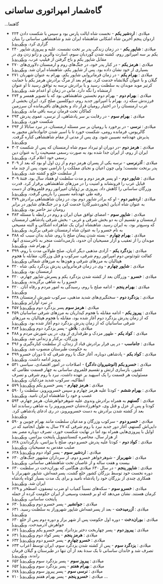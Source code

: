 # گاه‌شمار امپراتوری ساسانی

...گاهنما
- ۲۲۴ میلادی
  : **اردشیر یکم** - نخست شاه ایالت پارس بود و سپس با شکست دادن اردوان پنجم آخرین شاه اشکانی شاهنشاه ایران شد و شاهنشاهی ساسانی را بنیان گزاری کرد. [ویکی‌پدیا](https://fa.wikipedia.org/wiki/%D8%A7%D8%B1%D8%AF%D8%B4%DB%8C%D8%B1_%D8%A8%D8%A7%D8%A8%DA%A9%D8%A7%D9%86)
- ۲۴۰ میلادی
  : **شاپور یکم** - در زمان زندگی پدر بر تخت نشست. غلبه و پیروزی شاپور یکم بر سه امپراتور روم، کشته شدن گوردیان سوم، اسارت والرین و زانو زدن وی در مقابل شاپور یکم و باج گرفتن از فیلیپ عرب. [ویکی‌پدیا](https://fa.wikipedia.org/wiki/%D8%B4%D8%A7%D9%BE%D9%88%D8%B1_%DB%8C%DA%A9%D9%85",)
- ۲۷۰ میلادی
  : **هرمز یکم** - در کنار پدر خود، در جنگ‌های روم و ارمنستان دلاوری‌های بسیاری از خود نشان داده بود. پس از شاپور یکم، شاهنشاه ایران شد. [ویکی‌پدیا](https://fa.wikipedia.org/wiki/%D9%87%D8%B1%D9%85%D8%B2_%DB%8C%DA%A9%D9%85)
- ۲۷۱ میلادی
  : **بهرام یکم** - در زمان فرمانروایی شاپور یکم، بهرام به عنوان شهربان گیلان و با عنوان گیلانشاه خدمت کرد. بهرام بعد از مرگ برادرش هرمز یکم با حمایت کرتیر موبد موبدان به سلطنت رسید و با برادرش نرسه به توافق رسید تا او عنوان ارمنشاه را نگه دارد. مانی در زمان او اعدام شد. [ویکی‌پدیا](https://fa.wikipedia.org/wiki/%D8%A8%D9%87%D8%B1%D8%A7%D9%85_%DB%8C%DA%A9%D9%85)
- ۲۷۴ میلادی
  : **بهرام دوم** - بهرام دوم نخستین شاهنشاهی بود که با تصویر همسر و فرزندش سکه زد. بهرام با امپراتور جدید روم، دیوکلسین صلح کرد. ایران بخشی از غرب ارمنستان را در اختیار رومیان قرار داد و بخش‌های باقی‌مانده آن سرزمین کماکان تحت فرمان نرسه باقی ماند. [ویکی‌پدیا](https://fa.wikipedia.org/wiki/%D8%A8%D9%87%D8%B1%D8%A7%D9%85_%D8%AF%D9%88%D9%85)
- ۲۹۳ میلادی
  : **بهرام سوم** - در رقابت بر سر پادشاهی، از نرسی، عموی پدرش شکست خورد. [ویکی‌پدیا](https://fa.wikipedia.org/wiki/%D8%A8%D9%87%D8%B1%D8%A7%D9%85_%D8%B3%D9%88%D9%85)
- ۲۹۳ میلادی
  : **نرسی** - در برخورد با رومیان بر سر مسئله ارمنستان، در نبرد ساتالا از گالریوس، فرمانده رومی، شکست خورد تا با اسیر شدن خانواده‌اش مجبور به پذیرش عهدنامه نصیبین شود. وی پس از مدتی از مقام شاهنشاهی کناره گرفت. [ویکی‌پدیا](https://fa.wikipedia.org/wiki/%D9%86%D8%B1%D8%B3%DB%8C)
- ۳۰۲ میلادی
  : **هرمز دوم** -در دوران او تیرداد سوم شاه ارمنستان که پس از شکست ایران از روم، از ایران جدا شده بود به صورت رسمی مسیحیت را به عنوان دین رسمی خود اعلام کرد. [ویکی‌پدیا](https://fa.wikipedia.org/wiki/%D9%87%D8%B1%D9%85%D8%B2_%D8%AF%D9%88%D9%85)
- ۳۰۹ میلادی
  : **آذرنرسی** -  نرسه یکی از پسران هرمز دوم و از زن اول او بود که بعد از پدر برتخت نشست؛ ولی چون اعیان و نجبای مملکت را ناراضی نمود، پس از چند ماه از سلطنت خلع و کشته شد. [ویکی‌پدیا](https://fa.wikipedia.org/wiki/%D8%A2%D8%B0%D8%B1%D9%86%D8%B1%D8%B3%DB%8C)
- ۳۰۹ میلادی
  : **شاپور دوم** - او پسر هرمز دوم و مدت سلطنت او هفتاد سال بود. فتنهٔ قبایل عرب را فرونشاند و امنیت را در مرزهای شاهنشاهی برقرار کرد. قدرت وزرگان ساسانی را کاهش داد. پیروزی بر ژولیان امپراتور روم قلمروهای از دست رفته طی عهدنامه نصیبین را بازپس گرفت. [ویکی‌پدیا](https://fa.wikipedia.org/wiki/%D8%B4%D8%A7%D9%BE%D9%88%D8%B1_%D8%AF%D9%88%D9%85)
- ۳۷۹ میلادی
  : **اردشیر دوم** - او که برادر شاپور دوم بود، در زمان شاهنشاهی برادرش به عنوان شاه آدیابن (نخوردشیرگان) خدمت کرد و در جنگ‌های شاپور در برابر رومیان نیز حاضر بود. [ویکی‌پدیا](https://fa.wikipedia.org/wiki/%D8%A7%D8%B1%D8%AF%D8%B4%DB%8C%D8%B1_%D8%AF%D9%88%D9%85_(%D8%B3%D8%A7%D8%B3%D8%A7%D9%86%DB%8C))
- ۳۸۳ میلادی
  : **شاپور سوم** - امضای توافق میان ایران و روم در رابطه با مسئله ارمنستان و تقسیم آن به دو بخش شرقی و غربی - بخش شرقی پادشاهی ارمنستان که وسیع‌تر بود، به ایران رسید. شاهنشاه ایران یک شاهزاده اشکانی و البته مسیحی به نام خسرو را به عنوان شاه ارمنستان شرقی برگزید. [ویکی‌پدیا](https://fa.wikipedia.org/wiki/%D8%B4%D8%A7%D9%BE%D9%88%D8%B1_%D8%B3%D9%88%D9%85)
- ۳۸۸ میلادی
  : **بهرام چهارم** - بسته شدن پیمان صلح با روم، شاید بدان سبب که موبدان را از تعقیب و آزار مسیحیان آن حدود، بازمی‌داشت منجر به ناخرسندی آنها، از بهرام شد. [ویکی‌پدیا](https://fa.wikipedia.org/wiki/%D8%A8%D9%87%D8%B1%D8%A7%D9%85_%DA%86%D9%87%D8%A7%D8%B1%D9%85)
- ۳۹۹ میلادی
  : **یزدگرد یکم** - آزادی مذهبی دیگر ادیان، صلح طولانی مدت با روم، کفالت تئودئوس دوم امپراتور روم شرقی، سرکوب و قتل وزرگان، مقابله با هجوم هپتالیان به مرزهای شرقی و هون‌ها به مرزهای شمالی [ویکی‌پدیا](https://fa.wikipedia.org/wiki/%DB%8C%D8%B2%D8%AF%DA%AF%D8%B1%D8%AF_%DB%8C%DA%A9%D9%85)
- ۴۲۰ میلادی
  : **شاپور چهارم** - وی در زمان فرمانروایی پدرش یزدگرد یکم، شاه ارمنستان بود. [ویکی‌پدیا](https://fa.wikipedia.org/wiki/%D8%B4%D8%A7%D9%BE%D9%88%D8%B1_%DA%86%D9%87%D8%A7%D8%B1%D9%85)
- ۴۲۰ میلادی
  : **خسرو** - وزرگان بعد از کشته شدن یزدگرد یکم و پسرش شاپور چهارم، خسرو را به شاهی برگزیدند. [ویکی‌پدیا](https://fa.wikipedia.org/wiki/%D8%AE%D8%B3%D8%B1%D9%88_%D8%B2%D9%88%D8%B1%D8%B3%D8%AA%D8%A7%D9%86)
- ۴۲۰ میلادی
  : **بهرام پنجم** - ادامه صلح با روم، رسیدگی به امور مردم و رفاه آنان. [ویکی‌پدیا](https://fa.wikipedia.org/wiki/%D8%A8%D9%87%D8%B1%D8%A7%D9%85_%D9%BE%D9%86%D8%AC%D9%85)
- ۴۳۸ میلادی
  : **یزدگرد دوم** - سختگیری‌های شدید مذهبی، سرکوب شورش ارمنستان در نبرد آوارایر [ویکی‌پدیا](https://fa.wikipedia.org/wiki/%DB%8C%D8%B2%D8%AF%DA%AF%D8%B1%D8%AF_%D8%AF%D9%88%D9%85)
- ۴۵۷ میلادی
  : **هرمز سوم** پسر یزدگرد دوم [ویکی‌پدیا](https://fa.wikipedia.org/wiki/%D9%87%D8%B1%D9%85%D8%B2_%D8%B3%D9%88%D9%85)
- ۴۵۹ میلادی
  : **پیروز یکم** - ادامه مقابله با هجوم کیداریان به مرزهای شرقی ساسانیان که از زمان پدرش یزدگرد دوم آغاز شده بود، مقابله با هجوم هپتالیان به مرزهای شرقی ساسانیان که از زمان پدرش یزدگرد دوم آغاز شده بود. [ویکی‌پدیا](https://fa.wikipedia.org/wiki/%D9%BE%DB%8C%D8%B1%D9%88%D8%B2_%DB%8C%DA%A9%D9%85)
- ۴۸۴ میلادی
  : **بلاش** - پسر یزدگرد دوم [ویکی‌پدیا](https://fa.wikipedia.org/wiki/%D8%A8%D9%84%D8%A7%D8%B4_(%D8%B4%D8%A7%D9%87_%D8%B3%D8%A7%D8%B3%D8%A7%D9%86%DB%8C))
- ۴۸۸ میلادی
  : **کواد یکم** - ظهور مزدک و طرفداری از وی، در پی شورش مردم و وزرگان، برکنار و زندانی شد. [ویکی‌پدیا](https://fa.wikipedia.org/wiki/%DA%A9%D9%88%D8%A7%D8%AF_%DB%8C%DA%A9%D9%85)
- ۴۹۶ میلادی
  : **جاماسب** - در پی فرار برادرش قباد از زندان، از سلطنت کناره‌گیری و به حکومت طبرستان منصوب شد. [ویکی‌پدیا](https://fa.wikipedia.org/wiki/%D8%AC%D8%A7%D9%85%D8%A7%D8%B3%D9%BE_(%D8%B3%D8%A7%D8%B3%D8%A7%D9%86%DB%8C))
- ۴۹۹ میلادی
  : **کواد یکم** - پادشاهی دوباره، آغاز جنگ با روم شرقی که تا دوران خسرو پرویز ادامه داشت. [ویکی‌پدیا](https://fa.wikipedia.org/wiki/%D9%82%D8%A8%D8%A7%D8%AF_%DB%8C%DA%A9%D9%85)
- ۵۳۱ میلادی
  : **خسرو یکم (انوشیروان دادگر)** - اصلاحات در امور اقتصادی، سیاسی کشور، بازسازی ارتش و تقسیم قلمروی ساسانی به چهار قسمت نظامی که مسئولیت هر قسمت را یک اسپهبد بر عهده داشت، نبرد با روم شرقی و تصرف انطاکیه، سرکوب شدید مزدکیان. [ویکی‌پدیا](https://fa.wikipedia.org/wiki/%D8%AE%D8%B3%D8%B1%D9%88_%DB%8C%DA%A9%D9%85)
- ۵۷۹ میلادی
  : **هرمز چهارم** - پسر خسرو یکم [ویکی‌پدیا](https://fa.wikipedia.org/wiki/%D9%87%D8%B1%D9%85%D8%B2_%DA%86%D9%87%D8%A7%D8%B1%D9%85)
- ۵۹۰ میلادی
  : **بهرام ششم** - کودتا علیه هرمز چهارم و سپس خسروپرویز، سلطنت را غصب و خود را شاهنشاه ایران نامید. [ویکی‌پدیا](https://fa.wikipedia.org/wiki/%D8%A8%D9%87%D8%B1%D8%A7%D9%85_%D8%B4%D8%B4%D9%85)
- ۵۹۴ میلادی
  : **گستهم** به همراه برادرش وندوی علیه شوهرخواهرشان، هرمز چهارم، کودتا و پس از عزل و قتل وی، خواهرزاده‌شان خسروپرویز را به شاهی رساندند اما بعد از کشته شدن برادرش به دست خسروپرویز، در ری ادعای پادشاهی کرد. [ویکی‌پدیا](https://fa.wikipedia.org/wiki/%D9%88%DB%8C%D8%B3%D8%AA%D9%87%D9%85)
- ۵۹۰ میلادی
  : **خسرو دوم** - سرکوب وزرگان و مدعیان سلطنت مانند بهرام چوبین و دایی‌اش گستهم، آغاز دور جدید نبرد با روم شرقی که ۲۷ سال به طول انجامید که در اوایل با پیروزی‌هایی همراه بود اما در نهایت شکست خورد، تصرف دوباره مصر بعد از هزار سال، محاصره کنستانتینوپل پایتخت بیزانس. [ویکی‌پدیا](https://fa.wikipedia.org/wiki/%D8%AE%D8%B3%D8%B1%D9%88_%D8%AF%D9%88%D9%85)
- ۶۲۸ میلادی
  : **کواد دوم** - کودتا علیه پدرش خسرو دوم، صلح با بیزانس، بازگرداندن صلیب مقدس به مسیحیان. [ویکی‌پدیا](https://fa.wikipedia.org/wiki/%D9%82%D8%A8%D8%A7%D8%AF_%D8%AF%D9%88%D9%85)
- ۶۲۸ میلادی
  : **اردشیر سوم** - پسر کواد دوم [ویکی‌پدیا](https://fa.wikipedia.org/wiki/%D8%A7%D8%B1%D8%AF%D8%B4%DB%8C%D8%B1_%D8%B3%D9%88%D9%85_(%D8%B3%D8%A7%D8%B3%D8%A7%D9%86%DB%8C))
- ۶۳۰ میلادی
  : **شهربراز** - شوهرخواهر خسرو دوم، از سرداران مشهور جنگ‌های بیست‌ و هفت ساله و از غاصبان تخت شاهنشاهی ساسانی. [ویکی‌پدیا](https://fa.wikipedia.org/wiki/%D8%B4%D9%87%D8%B1%D8%A8%D8%B1%D8%A7%D8%B2)
- ۶۳۰ میلادی
  : **شاپور پنجم** - در سال ۶۳۰ میلادی هنگامی که بوران‌دخت در سلطنت دوره نخست خود توسط بزرگان کشور خلع گشت، پسرعمه‌اش، شاپور شهربراز با همکاری چندی از بزرگان خود را پادشاه نامید و برای یک مدت بسیار کوتاه پادشاه ایران شد. [ویکی‌پدیا](https://fa.wikipedia.org/wiki/%D8%B4%D8%A7%D9%BE%D9%88%D8%B1_%D8%B4%D9%87%D8%B1%D9%88%D8%B1%D8%A7%D8%B2)
- ۶۲۹ میلادی
  : **خسرو سوم** - سکه‌های نسبتاً کمیاب او ضرب تیسفون، اصطخر و کرمان هستند. نشان می‌دهد که او بر قسمت وسیعی از ایران حکومت کرده از جمله پایتخت ساسانی. [ویکی‌پدیا](https://fa.wikipedia.org/wiki/%D8%AE%D8%B3%D8%B1%D9%88_%D8%B3%D9%88%D9%85)
- ۶۳۰ میلادی
  : **جوانشیر** - پسر خسرو دوم [ویکی‌پدیا](https://fa.wikipedia.org/wiki/%D8%AC%D9%88%D8%A7%D9%86%D8%B4%DB%8C%D8%B1)
- ۶۳۱ میلادی
  : **آزرمیدخت** - بعد از پسرعمه‌اش شاپور شهروراز به سلطنت رسید. [ویکی‌پدیا](https://fa.wikipedia.org/wiki/%D8%A2%D8%B2%D8%B1%D9%85%DB%8C%D8%AF%D8%AE%D8%AA)
- ۶۳۰ میلادی
  : **بوران‌دخت** - دوره اول حکومت پس از شهر براز و دوره دوم پس از خلع خواهرش آذرمیدخت. [ویکی‌پدیا](https://fa.wikipedia.org/wiki/%D8%A8%D9%88%D8%B1%D8%A7%D9%86%E2%80%8C%D8%AF%D8%AE%D8%AA)
- ۶۳۱ میلادی
  : **پیروز دوم** - پسر چهاربخت دختر یزدانزاد پسر خسرو یکم [ویکی‌پدیا](https://fa.wikipedia.org/wiki/%D9%BE%DB%8C%D8%B1%D9%88%D8%B2_%D8%AF%D9%88%D9%85)
- ۶۳۱ میلادی
  : **هرمز پنجم** - پسر کواد دوم [ویکی‌پدیا](https://fa.wikipedia.org/wiki/%D9%87%D8%B1%D9%85%D8%B2_%D9%BE%D9%86%D8%AC%D9%85)
- ۶۳۲ میلادی
  : **خسرو چهارم** - پسر خسرو دوم [ویکی‌پدیا](https://fa.wikipedia.org/wiki/%D8%AE%D8%B3%D8%B1%D9%88_%DA%86%D9%87%D8%A7%D8%B1%D9%85)
- ۶۳۳ میلادی
  : **یزدگرد سوم** - پس از کشته شدن یزدگرد سوم، ایران توسط اعراب تصرف شد و خاندان ساسانی تا یک سدهٔ بعد از آن تنها در طبرستان و گیلان فرمان راندند. [ویکی‌پدیا](https://fa.wikipedia.org/wiki/%DB%8C%D8%B2%D8%AF%DA%AF%D8%B1%D8%AF_%D8%B3%D9%88%D9%85)
- ۶۵۲ میلادی
  : **پیروز سوم** - پسر یزدگرد سوم [ویکی‌پدیا](https://fa.wikipedia.org/wiki/%D9%BE%DB%8C%D8%B1%D9%88%D8%B2_%D8%B3%D9%88%D9%85)
- ۶۵۲ میلادی
  : **بهرام هفتم** - پسر یزدگرد سوم [ویکی‌پدیا](https://fa.wikipedia.org/wiki/%D8%A8%D9%87%D8%B1%D8%A7%D9%85_%D9%88%D8%B1%D8%AC%D8%A7%D9%88%D9%86%D8%AF)
- ۶۷۸ میلادی
  : **نرسی سوم** - پسر پیروز سوم [ویکی‌پدیا](https://fa.wikipedia.org/wiki/%D9%86%D8%B1%D8%B3%DB%8C_(%D9%86%D9%88%D9%87_%DB%8C%D8%B2%D8%AF%DA%AF%D8%B1%D8%AF_%D8%B3%D9%88%D9%85))
- ۷۱۰ میلادی
  : **خسرو پنجم** - پسر بهرام هفتم [ویکی‌پدیا](https://fa.wikipedia.org/wiki/%D8%AE%D8%B3%D8%B1%D9%88_%D9%BE%D9%86%D8%AC%D9%85)
...